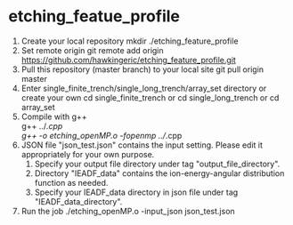 # etching_featue_profile
1. Create your local repository
   mkdir ./etching_feature_profile
2. Set remote origin
   git remote add origin https://github.com/hawkingeric/etching_feature_profile.git
3. Pull this repository (master branch) to your local site 
   git pull origin master
4. Enter single_finite_trench/single_long_trench/array_set directory or create your own
   cd single_finite_trench  or
   cd single_long_trench    or
   cd array_set
5. Compile with g++  
   g++ ../*.cpp  
   g++ -o etching_openMP.o -fopenmp ../*.cpp
6. JSON file "json_test.json" contains the input setting. Please edit it appropriately for your own purpose.
   1. Specify your output file directory under tag "output_file_directory".
   2. Directory "IEADF_data" contains the ion-energy-angular distribution function as needed.
   3. Specify your IEADF_data directory in json file under tag "IEADF_data_directory".
7. Run the job
   ./etching_openMP.o -input_json json_test.json
